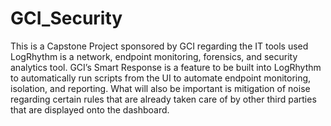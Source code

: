 # GCI_Security
This is a Capstone Project sponsored by GCI regarding the IT tools used
LogRhythm is a network, endpoint monitoring, forensics, and security analytics tool. GCI’s Smart Response is a feature to be built into LogRhythm to automatically run scripts from the UI to automate endpoint monitoring, isolation, and reporting. What will also be important is mitigation of noise regarding certain rules that are already taken care of by other third parties that are displayed onto the dashboard. 
